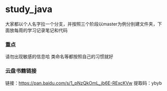 # study_java
大家都以个人名字拉一个分支，并按照三个阶段以master为例分别建文件夹，下面放每周的学习记录笔记和代码
### 重点 
请勿出现敏感的信息哈 类命名等都按照自己的习惯就好
### 云盘书籍链接
链接：https://pan.baidu.com/s/1_pNzQkOmL_jb6E-RExcKVw 
提取码：ybyb 
